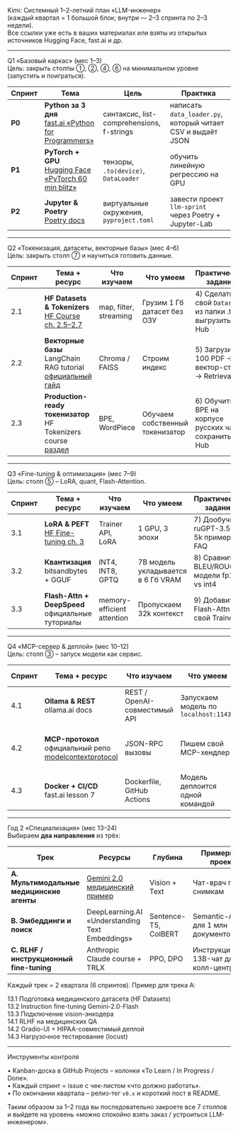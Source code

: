 Kimi: Системный 1–2-летний план «LLM-инженер»  
(каждый квартал = 1 большой блок; внутри — 2–3 спринта по 2–3 недели).  
Все ссылки уже есть в ваших материалах или взяты из открытых источников Hugging Face, fast.ai и др.

------------------------------------------------  
Q1  «Базовый каркас» (мес 1–3)  
Цель: закрыть столпы ①, ②, ④, ⑥ на минимальном уровне (запустить и поиграться).

| Спринт | Тема                                                                                                                              | Цель                                      | Практика                                                    |
| ------ | --------------------------------------------------------------------------------------------------------------------------------- | ----------------------------------------- | ----------------------------------------------------------- |
| **P0** | **Python за 3 дня**<br>[fast.ai «Python for Programmers»](https://course.fast.ai/Lessons/python.html)                             | синтаксис, list-comprehensions, f-strings | написать `data_loader.py`, который читает CSV и выдаёт JSON |
| **P1** | **PyTorch + GPU**<br>[Hugging Face «PyTorch 60 min blitz»](https://pytorch.org/tutorials/beginner/deep_learning_60min_blitz.html) | тензоры, `.to(device)`, `DataLoader`      | обучить линейную регрессию на GPU                           |
| **P2** | **Jupyter & Poetry**<br>[Poetry docs](https://python-poetry.org/docs/)                                                            | виртуальные окружения, `pyproject.toml`   | завести проект `llm-sprint` через Poetry + Jupyter-Lab      |


------------------------------------------------  
Q2 «Токенизация, датасеты, векторные базы» (мес 4–6)  
Цель: закрыть столп ⑦ и научиться готовить данные.

| Спринт | Тема + ресурс | Что изучаем | Что умеем | Практические задания |
|---|---|---|---|---|
| 2.1 | **HF Datasets & Tokenizers**<br>[HF Course ch. 2.5–2.7](https://huggingface.co/learn/nlp-course/ru/chapter2) | map, filter, streaming | Грузим 1 Гб датасет без ОЗУ | 4) Сделать свой `Dataset` из папки .txt и выгрузить в Hub |
| 2.2 | **Векторные базы**<br>LangChain RAG tutorial<br>[официальный гайд](https://python.langchain.com/docs/use_cases/question_answering/) | Chroma / FAISS | Строим индекс | 5) Загрузить 100 PDF → вектор-стор → RetrievalQA |
| 2.3 | **Production-ready токенизатор**<br>HF Tokenizers course<br>[раздел](https://huggingface.co/learn/nlp-course/ru/chapter6) | BPE, WordPiece | Обучаем собственный токенизатор | 6) Обучить BPE на корпусе русских чатов, сохранить в Hub |

------------------------------------------------  
Q3 «Fine-tuning & оптимизация» (мес 7–9)  
Цель: столп ⑤ – LoRA, quant, Flash-Attention.

| Спринт | Тема + ресурс | Что изучаем | Что умеем | Практические задания |
|---|---|---|---|---|
| 3.1 | **LoRA & PEFT**<br>[HF Fine-tuning ch. 3](https://huggingface.co/learn/nlp-course/ru/chapter3) | Trainer API, LoRA | 1 GPU, 3 эпохи | 7) Дообучить ruGPT-3.5 на 5k примерах FAQ |
| 3.2 | **Квантизация**<br>bitsandbytes + GGUF | INT4, INT8, GPTQ | 7B модель укладывается в 6 Гб VRAM | 8) Сравнить BLEU/ROUGE модели fp16 vs int4 |
| 3.3 | **Flash-Attn + DeepSpeed**<br>официальные туториалы | memory-efficient attention | Пропускаем 32k контекст | 9) Добавить Flash-Attn в свой Trainer |

------------------------------------------------  
Q4 «MCP-сервер & деплой» (мес 10–12)  
Цель: столп ③ – запуск модели как сервис.

| Спринт | Тема + ресурс | Что изучаем | Что умеем | Практические задания |
|---|---|---|---|---|
| 4.1 | **Ollama & REST**<br>ollama.ai docs | REST / OpenAI-совместимый API | Запускаем модель по `localhost:11434` | 10) Скрипт `curl`-тестов + юнит-тесты |
| 4.2 | **MCP-протокол**<br>официальный репо [modelcontextprotocol](https://github.com/modelcontextprotocol) | JSON-RPC вызовы | Пишем свой MCP-хендлер | 11) MCP-сервер, который отдает эмбеддинги |
| 4.3 | **Docker + CI/CD**<br>fast.ai lesson 7 | Dockerfile, GitHub Actions | Модель деплоится одной командой | 12) Пуш контейнера в GHCR + деплой на VPS |

------------------------------------------------  
Год 2 «Специализация» (мес 13–24)  
Выбираем **два направления** из трёх:

| Трек | Ресурсы | Глубина | Примерный проект |
|---|---|---|---|
| **A. Мультимодальные медицинские агенты** | [Gemini 2.0 медицинский пример](https://github.com/reflex-dev/reflex-llm-examples) | Vision + Text | Чат-врач по снимкам |
| **B. Эмбеддинги и поиск** | DeepLearning.AI «Understanding Text Embeddings» | Sentence-T5, ColBERT | Semantic-API для 1 млн документов |
| **C. RLHF / инструкционный fine-tuning** | Anthropic Claude course + TRLX | PPO, DPO | Инструкционный 13B-чат для колл-центра |

Каждый трек = 2 квартала (6 спринтов). Пример для трека A:

13.1  Подготовка медицинского датасета (HF Datasets)  
13.2  Instruction fine-tuning Gemini-2.0-Flash  
13.3  Подключение vision-энкодера  
14.1  RLHF на медицинских QA  
14.2  Gradio-UI + HIPAA-совместимый деплой  
14.3  Нагрузочное тестирование (locust)

------------------------------------------------  
Инструменты контроля

• Kanban-доска в GitHub Projects – колонки «To Learn / In Progress / Done».  
• Каждый спринт = issue с чек-листом «что должно работать».  
• По окончании квартала – релиз-тег `v0.x` и короткий пост в README.

Таким образом за 1–2 года вы последовательно закроете все 7 столпов и выйдете на уровень «можно спокойно взять заказ / устроиться LLM-инженером».
